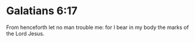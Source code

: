 # Galatians 6:17

From henceforth let no man trouble me: for I bear in my body the marks of the Lord Jesus.